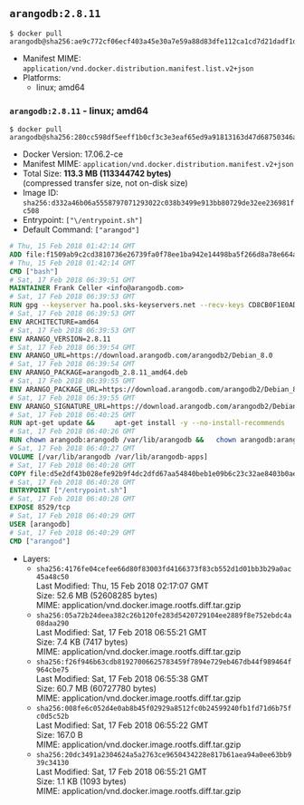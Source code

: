 ## `arangodb:2.8.11`

```console
$ docker pull arangodb@sha256:ae9c772cf06ecf403a45e30a7e59a88d83dfe112ca1cd7d21dadf1d713328c4a
```

-	Manifest MIME: `application/vnd.docker.distribution.manifest.list.v2+json`
-	Platforms:
	-	linux; amd64

### `arangodb:2.8.11` - linux; amd64

```console
$ docker pull arangodb@sha256:280cc598df5eeff1b0cf3c3e3eaf65ed9a91813163d47d68750346a7d2bf9a0e
```

-	Docker Version: 17.06.2-ce
-	Manifest MIME: `application/vnd.docker.distribution.manifest.v2+json`
-	Total Size: **113.3 MB (113344742 bytes)**  
	(compressed transfer size, not on-disk size)
-	Image ID: `sha256:d332a46b06a5558797071293022c038b3499e913bb80729de32ee236981fc508`
-	Entrypoint: `["\/entrypoint.sh"]`
-	Default Command: `["arangod"]`

```dockerfile
# Thu, 15 Feb 2018 01:42:14 GMT
ADD file:f1509ab9c2cd3810736e26739fa0f78ee1ba942e14498ba5f266d8a78e664acc in / 
# Thu, 15 Feb 2018 01:42:14 GMT
CMD ["bash"]
# Sat, 17 Feb 2018 06:39:51 GMT
MAINTAINER Frank Celler <info@arangodb.com>
# Sat, 17 Feb 2018 06:39:53 GMT
RUN gpg --keyserver ha.pool.sks-keyservers.net --recv-keys CD8CB0F1E0AD5B52E93F41E7EA93F5E56E751E9B
# Sat, 17 Feb 2018 06:39:53 GMT
ENV ARCHITECTURE=amd64
# Sat, 17 Feb 2018 06:39:53 GMT
ENV ARANGO_VERSION=2.8.11
# Sat, 17 Feb 2018 06:39:54 GMT
ENV ARANGO_URL=https://download.arangodb.com/arangodb2/Debian_8.0
# Sat, 17 Feb 2018 06:39:54 GMT
ENV ARANGO_PACKAGE=arangodb_2.8.11_amd64.deb
# Sat, 17 Feb 2018 06:39:55 GMT
ENV ARANGO_PACKAGE_URL=https://download.arangodb.com/arangodb2/Debian_8.0/amd64/arangodb_2.8.11_amd64.deb
# Sat, 17 Feb 2018 06:39:55 GMT
ENV ARANGO_SIGNATURE_URL=https://download.arangodb.com/arangodb2/Debian_8.0/amd64/arangodb_2.8.11_amd64.deb.asc
# Sat, 17 Feb 2018 06:40:25 GMT
RUN apt-get update &&     apt-get install -y --no-install-recommends         libgoogle-perftools4         ca-certificates         pwgen         wget     &&     rm -rf /var/lib/apt/lists/* &&     wget ${ARANGO_SIGNATURE_URL} &&           wget ${ARANGO_PACKAGE_URL} &&             gpg --verify ${ARANGO_PACKAGE}.asc &&     dpkg -i ${ARANGO_PACKAGE} &&     sed -ri         -e 's!127\.0\.0\.1!0.0.0.0!g'         -e 's!^(file\s*=).*!\1 -!'         -e 's!^#\s*uid\s*=.*!uid = arangodb!'         -e 's!^#\s*gid\s*=.*!gid = arangodb!'         /etc/arangodb/arangod.conf     &&     apt-get purge -y --auto-remove ca-certificates wget &&     rm -f ${ARANGO_PACKAGE}*
# Sat, 17 Feb 2018 06:40:26 GMT
RUN chown arangodb:arangodb /var/lib/arangodb &&   chown arangodb:arangodb /var/lib/arangodb-apps
# Sat, 17 Feb 2018 06:40:27 GMT
VOLUME [/var/lib/arangodb /var/lib/arangodb-apps]
# Sat, 17 Feb 2018 06:40:28 GMT
COPY file:d5e2df43b028efe92b9f4dc2dfd67aa54840beb1e09b6c23c32ae8403b0ae7e4 in /entrypoint.sh 
# Sat, 17 Feb 2018 06:40:28 GMT
ENTRYPOINT ["/entrypoint.sh"]
# Sat, 17 Feb 2018 06:40:28 GMT
EXPOSE 8529/tcp
# Sat, 17 Feb 2018 06:40:29 GMT
USER [arangodb]
# Sat, 17 Feb 2018 06:40:29 GMT
CMD ["arangod"]
```

-	Layers:
	-	`sha256:4176fe04cefee66d80f83003fd4166373f83cb552d1d01bb3b29a0ac45a48c50`  
		Last Modified: Thu, 15 Feb 2018 02:17:07 GMT  
		Size: 52.6 MB (52608285 bytes)  
		MIME: application/vnd.docker.image.rootfs.diff.tar.gzip
	-	`sha256:05a72b24deea382c26b120fe283d5420729104ee2889f8e752ebdc4a08daa290`  
		Last Modified: Sat, 17 Feb 2018 06:55:21 GMT  
		Size: 7.4 KB (7417 bytes)  
		MIME: application/vnd.docker.image.rootfs.diff.tar.gzip
	-	`sha256:f26f946b63cdb81927006625783459f7894e729eb467db44f989464f964cbe75`  
		Last Modified: Sat, 17 Feb 2018 06:55:38 GMT  
		Size: 60.7 MB (60727780 bytes)  
		MIME: application/vnd.docker.image.rootfs.diff.tar.gzip
	-	`sha256:008fe6c052d4e0ab8b45f02929a8512fc0b24599240fb1fd71d6b75fc0d5c52b`  
		Last Modified: Sat, 17 Feb 2018 06:55:22 GMT  
		Size: 167.0 B  
		MIME: application/vnd.docker.image.rootfs.diff.tar.gzip
	-	`sha256:20dc3491a2304624a5a2763ce9650434228e817b61aea94a0ee63bb939c34130`  
		Last Modified: Sat, 17 Feb 2018 06:55:21 GMT  
		Size: 1.1 KB (1093 bytes)  
		MIME: application/vnd.docker.image.rootfs.diff.tar.gzip
